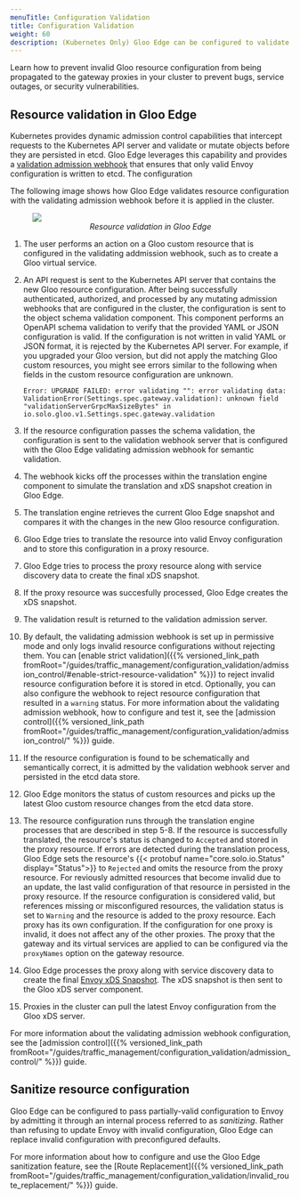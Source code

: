 ```yaml
---
menuTitle: Configuration Validation
title: Configuration Validation
weight: 60
description: (Kubernetes Only) Gloo Edge can be configured to validate configuration before it is applied to the cluster. With validation enabled, any attempt to apply invalid configuration to the cluster will be rejected.
---
```


Learn how to prevent invalid Gloo resource configuration from being propagated to the gateway proxies in your cluster to prevent bugs, service outages, or security vulnerabilities.

## Resource validation in Gloo Edge

Kubernetes provides dynamic admission control capabilities that intercept requests to the Kubernetes API server and validate or mutate objects before they are persisted in etcd. Gloo Edge leverages this capability and provides a [validation admission webhook](https://kubernetes.io/docs/reference/access-authn-authz/extensible-admission-controllers/) that ensures that only valid Envoy configuration is written to etcd. The configuration 

The following image shows how Gloo Edge validates resource configuration with the validating admission webhook before it is applied in the cluster. 

<figure><img src="{{% versioned_link_path fromRoot="/img/admission-control.svg" %}}"/>
<figcaption style="text-align:center;font-style:italic">Resource validation in Gloo Edge</figcaption></figure>

1. The user performs an action on a Gloo custom resource that is configured in the validating addmission webhook, such as to create a Gloo virtual service. 
2. An API request is sent to the Kubernetes API server that contains the new Gloo resource configuration. After being successfully authenticated, authorized, and processed by any mutating admission webhooks that are configured in the cluster, the configuration is sent to the object schema validation component. This component performs an OpenAPI schema validation to verify that the provided YAML or JSON configuration is valid. If the configuration is not written in valid YAML or JSON format, it is rejected by the Kubernetes API server. For example, if you upgraded your Gloo version, but did not apply the matching Gloo custom resources, you might see errors similar to the following when fields in the custom resource configuration are unknown. 
   ```
   Error: UPGRADE FAILED: error validating "": error validating data: ValidationError(Settings.spec.gateway.validation): unknown field "validationServerGrpcMaxSizeBytes" in io.solo.gloo.v1.Settings.spec.gateway.validation
   ```

3. If the resource configuration passes the schema validation, the configuration is sent to the validation webhook server that is configured with the Gloo Edge validating admission webhook for semantic validation. 
4. The webhook kicks off the processes within the translation engine component to simulate the translation and xDS snapshot creation in Gloo Edge. 
5. The translation engine retrieves the current Gloo Edge snapshot and compares it with the changes in the new Gloo resource configuration. 
6. Gloo Edge tries to translate the resource into valid Envoy configuration and to store this configuration in a proxy resource. 
7. Gloo Edge tries to process the proxy resource along with service discovery data to create the final xDS snapshot. 
8. If the proxy resource was succesfully processed, Gloo Edge creates the xDS snapshot. 
9. The validation result is returned to the validation admission server. 
10. By default, the validating admission webhook is set up in permissive mode and only logs invalid resource configurations without rejecting them. You can [enable strict validation]({{% versioned_link_path fromRoot="/guides/traffic_management/configuration_validation/admission_control/#enable-strict-resource-validation" %}}) to reject invalid resource configuration before it is stored in etcd. Optionally, you can also configure the webhook to reject resource configuration that resulted in a `warning` status. For more information about the validating admission webhook, how to configure and test it, see the [admission control]({{% versioned_link_path fromRoot="/guides/traffic_management/configuration_validation/admission_control/" %}}) guide. 
11. If the resource configuration is found to be schematically and semantically correct, it is admitted by the validation webhook server and persisted in the etcd data store.
12. Gloo Edge monitors the status of custom resources and picks up the latest Gloo custom resource changes from the etcd data store. 
13. The resource configuration runs through the translation engine processes that are described in step 5-8. If the resource is successfully translated, the resource's status is changed to `Accepted` and stored in the proxy resource. If errors are detected during the translation process, Gloo Edge sets the resource's {{< protobuf name="core.solo.io.Status" display="Status">}} to `Rejected` and omits the resource from the proxy resource. For reviously admitted resources that become invalid due to an update, the last valid configuration of that resource in persisted in the proxy resource. If the resource configuration is considered valid, but references missing or misconfigured resources, the validation status is set to `Warning` and the resource is added to the proxy resource. Each proxy has its own configuration. If the configuration for one proxy is invalid, it does not affect any of the other proxies. The proxy that the gateway and its virtual services are applied to can be configured via the `proxyNames` option on the gateway resource. 
14. Gloo Edge processes the proxy along with service discovery data to create the final [Envoy xDS Snapshot](https://www.envoyproxy.io/docs/envoy/latest/api-docs/xds_protocol). The xDS snapshot is then sent to the Gloo xDS server component. 
15. Proxies in the cluster can pull the latest Envoy configuration from the Gloo xDS server. 

For more information about the validating admission webhook configuration, see the [admission control]({{% versioned_link_path fromRoot="/guides/traffic_management/configuration_validation/admission_control/" %}}) guide. 


## Sanitize resource configuration

Gloo Edge can be configured to pass partially-valid configuration to Envoy by admitting it through an internal process referred to as *sanitizing*. Rather than refusing to update Envoy with invalid configuration, Gloo Edge can replace invalid configuration with preconfigured defaults.

For more information about how to configure and use the Gloo Edge sanitization feature, see the [Route Replacement]({{% versioned_link_path fromRoot="/guides/traffic_management/configuration_validation/invalid_route_replacement/" %}}) guide. 

